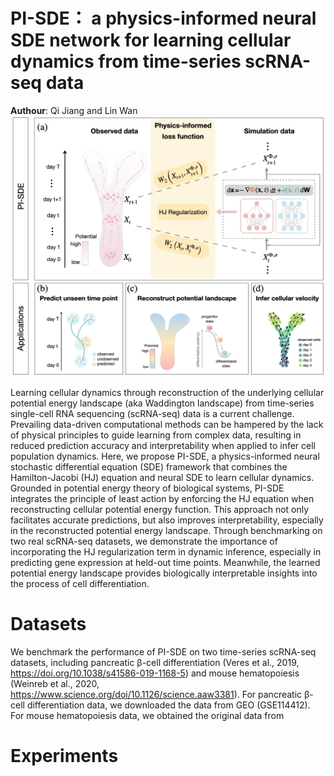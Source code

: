 # PI-SDE： a physics-informed neural SDE network for learning cellular dynamics from time-series scRNA-seq data

**Authour**: Qi Jiang and Lin Wan
![Overview](./assets/overview.jpg)

Learning cellular dynamics through reconstruction of the underlying cellular potential energy landscape (aka Waddington landscape) from time-series single-cell RNA sequencing (scRNA-seq) data is a current challenge. Prevailing data-driven computational methods can be hampered by the lack of physical principles to guide learning from complex data, resulting in reduced prediction accuracy and interpretability when applied to infer cell population dynamics. Here, we propose PI-SDE, a physics-informed neural stochastic differential equation (SDE) framework that combines the Hamilton-Jacobi (HJ) equation and neural SDE to learn cellular dynamics. Grounded in potential energy theory of biological systems, PI-SDE integrates the principle of least action by enforcing the HJ equation when reconstructing cellular potential energy function. This approach not only facilitates accurate predictions, but also improves interpretability, especially in the reconstructed potential energy landscape. Through benchmarking on two real scRNA-seq datasets, we demonstrate the importance of incorporating the HJ regularization term in dynamic inference, especially in predicting gene expression at held-out time points. Meanwhile, the learned potential energy landscape provides biologically interpretable insights into the process of cell differentiation. 



# Datasets
We benchmark the performance of PI-SDE on two time-series scRNA-seq datasets, including pancreatic β-cell differentiation (Veres et al., 2019, https://doi.org/10.1038/s41586-019-1168-5) and mouse hematopoiesis (Weinreb et al., 2020, https://www.science.org/doi/10.1126/science.aaw3381). For pancreatic β-cell differentiation data, we downloaded the data from GEO (GSE114412). For mouse hematopoiesis data, we obtained the original data from  



# Experiments
